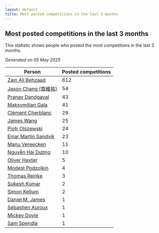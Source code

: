 ```yaml
---
layout: default
title: Most posted competitions in the last 3 months
---
```

## Most posted competitions in the last 3 months
This statistic shows people who posted the most competitions in the last 3 months.

*Generated on 05 May 2025*

| Person | Posted competitions |
| --- | --- |
| [Zain Ali Behzaad](https://www.worldcubeassociation.org/persons/2019BEHZ01) | 612 |
| [Jason Chang (章維祐)](https://www.worldcubeassociation.org/persons/2023CHAN15) | 54 |
| [Pranav Dandgaval](https://www.worldcubeassociation.org/persons/2017DAND01) | 43 |
| [Maksymilian Gala](https://www.worldcubeassociation.org/persons/2022GALA01) | 41 |
| [Clément Cherblanc](https://www.worldcubeassociation.org/persons/2014CHER05) | 29 |
| [James Wang](https://www.worldcubeassociation.org/persons/2015WANG87) | 25 |
| [Piotr Olszewski](https://www.worldcubeassociation.org/persons/2013OLSZ02) | 24 |
| [Einar Martin Sandvik](https://www.worldcubeassociation.org/persons/2018SAND22) | 23 |
| [Manu Vereecken](https://www.worldcubeassociation.org/persons/2010VERE01) | 11 |
| [Nguyễn Hải Dương](https://www.worldcubeassociation.org/persons/2018DUON07) | 10 |
| [Oliver Hexter](https://www.worldcubeassociation.org/persons/2022HEXT01) | 5 |
| [Modest Podzolkin](https://www.worldcubeassociation.org/persons/2017PODZ01) | 4 |
| [Thomas Reinke](https://www.worldcubeassociation.org/persons/2018REIN04) | 3 |
| [Sukesh Kumar](https://www.worldcubeassociation.org/persons/2017KUMA30) | 2 |
| [Simon Kellum](https://www.worldcubeassociation.org/persons/2016KELL12) | 2 |
| [Daniel M. James](https://www.worldcubeassociation.org/persons/2012JAME04) | 1 |
| [Sébastien Auroux](https://www.worldcubeassociation.org/persons/2008AURO01) | 1 |
| [Mickey Doyle](https://www.worldcubeassociation.org/persons/2021DOYL02) | 1 |
| [Sam Spendla](https://www.worldcubeassociation.org/persons/2015SPEN01) | 1 |
